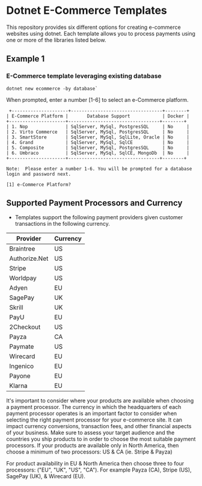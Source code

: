 ﻿   
# Dotnet E-Commerce Templates

This repository provides six different options for creating e-commerce websites using dotnet. Each template allows you to process payments using one or more of the libraries listed below.

## Example 1
### E-Commerce template leveraging existing database
```pwsh
dotnet new ecommerce -by database` 
```
When prompted, enter a number [1-6] to select an e-Commerce platform. 
```pwsh
 +---------------------+----------------------------------+--------+
| E-Commerce Platform |       Database Support            | Docker |
+---------------------+----------------------------------+--------+
| 1. Nop              | SqlServer, MySql, PostgresSQL     | No     |
| 2. Virto Commerce   | SqlServer, MySql, PostgresSQL     | No     |
| 3. SmartStore       | SqlServer, MySql, SqlLite, Oracle | No     |
| 4. Grand            | SqlServer, MySql, SqlCE           | No     |
| 5. Composite        | SqlServer, MySql, PostgresSQL     | No     |
| 6. Umbraco          | SqlServer, MySql, SqlCE, MongoDb  | No     |
+---------------------+----------------------------------+--------+
 
Note:  Please enter a number 1-6. You will be prompted for a database login and password next.

[1] e-Commerce Platform?
```

## Supported Payment Processors and Currency

 - Templates support the following payment providers given customer transactions in the following currency.

| Provider          | Currency |
| ----------------- | -------- |
| Braintree         |    US    |
| Authorize.Net     |    US    |
| Stripe            |    US    |
| Worldpay          |    US    |
| Adyen             |    EU    |
| SagePay           |    UK    |
| Skrill            |    UK    |
| PayU              |    EU    |
| 2Checkout         |    US    |
| Payza             |    CA    |
| Paymate           |    US    |
| Wirecard          |    EU    |
| Ingenico          |    EU    |
| Payone            |    EU    |
| Klarna            |    EU    |


It's important to consider where your products are available when choosing a payment processor. The currency in which the headquarters of each payment processor operates is an important factor to consider when selecting the right payment processor for your e-commerce site. It can impact currency conversions, transaction fees, and other financial aspects of your business. Make sure to assess your target audience and the countries you ship products to in order to choose the most suitable payment processors. If your products are available only in North America, then choose a minimum of two processors: US & CA (ie. Stripe & Payza)

For product availability in EU & North America then choose three to four processors: ("EU", "UK", "US", "CA"). For example Payza (CA), Stripe (US), SagePay (UK),  & Wirecard (EU).
